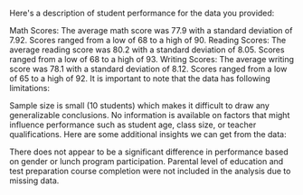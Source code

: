 Here's a description of student performance for the data you provided:

Math Scores: The average math score was 77.9 with a standard deviation of 7.92. Scores ranged from a low of 68 to a high of 90.
Reading Scores: The average reading score was 80.2 with a standard deviation of 8.05. Scores ranged from a low of 68 to a high of 93.
Writing Scores: The average writing score was 78.1 with a standard deviation of 8.12. Scores ranged from a low of 65 to a high of 92.
It is important to note that the data has following limitations:

Sample size is small (10 students) which makes it difficult to draw any generalizable conclusions.
No information is available on factors that might influence performance such as student age, class size, or teacher qualifications.
Here are some additional insights we can get from the data:

There does not appear to be a significant difference in performance based on gender or lunch program participation.
Parental level of education and test preparation course completion were not included in the analysis due to missing data.

